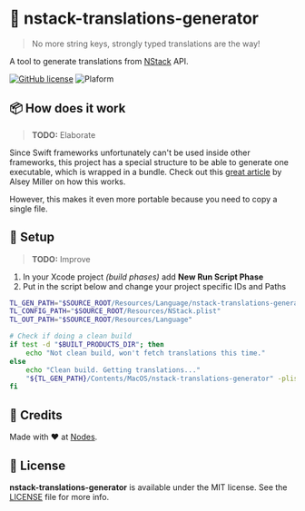 # 💬 nstack-translations-generator
> No more string keys, strongly typed translations are the way!

A tool to generate translations from [NStack](http://nstack.io) API. 

[![GitHub license](https://img.shields.io/badge/license-MIT-blue.svg)](https://github.com/nodes-ios/nstack-translations-generator/blob/master/LICENSE)
![Plaform](https://img.shields.io/badge/platform-osx-lightgrey.svg)

## 📦 How does it work
> **TODO:** Elaborate  

Since Swift frameworks unfortunately can't be used inside other frameworks, this project has a special structure to be able to generate one executable, which is wrapped in a bundle. Check out this [great article](https://colemancda.github.io/programming/2015/02/12/embedded-swift-frameworks-osx-command-line-tools/) by Alsey Miller on how this works. 

However, this makes it even more portable because you need to copy a single file.

## 🔧 Setup
> **TODO:** Improve

1. In your Xcode project *(build phases)* add **New Run Script Phase**
2. Put in the script below and change your project specific IDs and Paths

~~~sh
TL_GEN_PATH="$SOURCE_ROOT/Resources/Language/nstack-translations-generatorBundle"
TL_CONFIG_PATH="$SOURCE_ROOT/Resources/NStack.plist"
TL_OUT_PATH="$SOURCE_ROOT/Resources/Language"

# Check if doing a clean build
if test -d "$BUILT_PRODUCTS_DIR"; then
	echo "Not clean build, won't fetch translations this time."
else
	echo "Clean build. Getting translations..."
	"${TL_GEN_PATH}/Contents/MacOS/nstack-translations-generator" -plist $TL_CONFIG_PATH -output $TL_OUT_PATH
fi
~~~


## 👥 Credits
Made with ❤️ at [Nodes](http://nodesagency.com).

## 📄 License
**nstack-translations-generator** is available under the MIT license. See the [LICENSE](https://github.com/nodes-ios/nstack-translations-generator/blob/master/LICENSE) file for more info.
